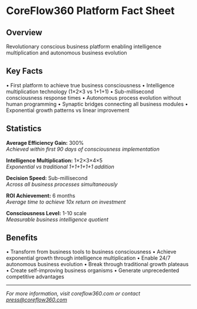# CoreFlow360 Platform Fact Sheet

## Overview
Revolutionary conscious business platform enabling intelligence multiplication and autonomous business evolution

## Key Facts
• First platform to achieve true business consciousness
• Intelligence multiplication technology (1×2×3 vs 1+1+1)
• Sub-millisecond consciousness response times
• Autonomous process evolution without human programming
• Synaptic bridges connecting all business modules
• Exponential growth patterns vs linear improvement

## Statistics
**Average Efficiency Gain:** 300%  
  *Achieved within first 90 days of consciousness implementation*

**Intelligence Multiplication:** 1×2×3×4×5  
  *Exponential vs traditional 1+1+1+1+1 addition*

**Decision Speed:** Sub-millisecond  
  *Across all business processes simultaneously*

**ROI Achievement:** 6 months  
  *Average time to achieve 10x return on investment*

**Consciousness Level:** 1-10 scale  
  *Measurable business intelligence quotient*

## Benefits
• Transform from business tools to business consciousness
• Achieve exponential growth through intelligence multiplication
• Enable 24/7 autonomous business evolution
• Break through traditional growth plateaus
• Create self-improving business organisms
• Generate unprecedented competitive advantages

---
*For more information, visit coreflow360.com or contact press@coreflow360.com*
